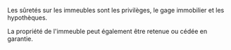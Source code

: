 Les sûretés sur les immeubles sont les privilèges, le gage immobilier et les hypothèques.  

  

La propriété de l'immeuble peut également être retenue ou cédée en garantie.

